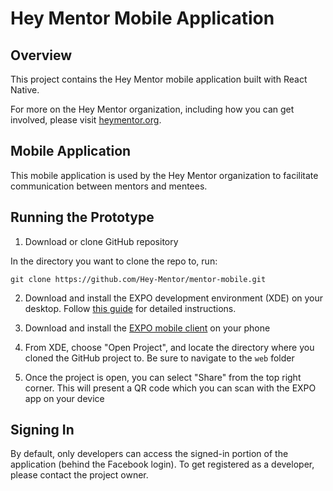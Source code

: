 # Hey Mentor Mobile Application 

## Overview 

This project contains the Hey Mentor mobile application built with React Native.

For more on the Hey Mentor organization, including how you can get involved, please visit [heymentor.org](https://www.heymentor.org/). 

## Mobile Application 

This mobile application is used by the Hey Mentor organization to facilitate communication between mentors and mentees. 

## Running the Prototype 

1. Download or clone GitHub repository 

In the directory you want to clone the repo to, run: 

	git clone https://github.com/Hey-Mentor/mentor-mobile.git


2. Download and install the EXPO development environment (XDE) on your desktop. Follow [this guide](https://docs.expo.io/versions/latest/introduction/installation) for detailed instructions. 


3. Download and install the [EXPO mobile client](https://expo.io/tools#client) on your phone 


4. From XDE, choose "Open Project", and locate the directory where you cloned the GitHub project to. Be sure to navigate to the `web` folder 


5. Once the project is open, you can select "Share" from the top right corner. This will present a QR code which you can scan with the EXPO app on your device 


## Signing In 

By default, only developers can access the signed-in portion of the application (behind the Facebook login). To get registered as a developer, please contact the project owner. 
